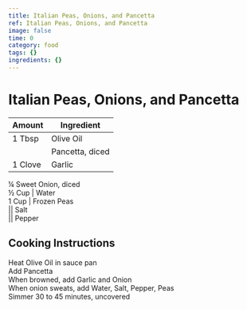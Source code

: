 ```yaml
---
title: Italian Peas, Onions, and Pancetta
ref: Italian Peas, Onions, and Pancetta
image: false
time: 0
category: food
tags: {}
ingredients: {}
---
```

# Italian Peas, Onions, and Pancetta  
  
|Amount|Ingredient|  
|----|----|  
1 Tbsp | Olive Oil  
|| Pancetta, diced  
1 Clove | Garlic  
¼ Sweet Onion, diced  
½ Cup | Water  
1 Cup | Frozen Peas  
|| Salt  
|| Pepper  
  
## Cooking Instructions  
Heat Olive Oil in sauce pan  
Add Pancetta  
When browned, add Garlic and Onion  
When onion sweats, add Water, Salt, Pepper, Peas  
Simmer 30 to 45 minutes, uncovered  
  